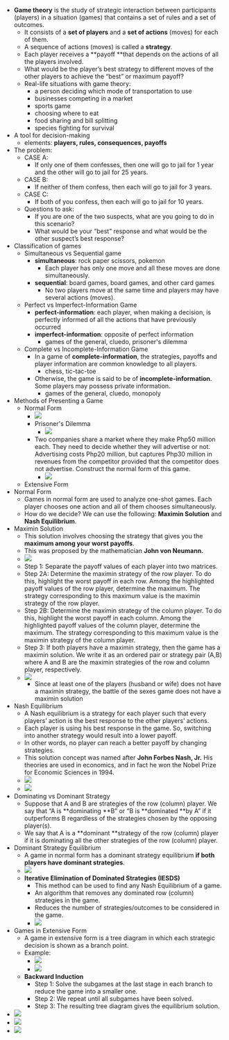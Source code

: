 - **Game theory** is the study of strategic interaction between participants (players) in a situation (games) that contains a set of rules and a set of outcomes.
    - It consists of a **set of players** and a **set of actions** (moves) for each of them.
    - A sequence of actions (moves) is called a **strategy**.
    - Each player receives a **payoff **that depends on the actions of all the players involved.
    - What would be the player’s best strategy to different moves of the other players to achieve the “best” or maximum payoff?
    - Real-life situations with game theory:
        - a person deciding which mode of transportation to use
        - businesses competing in a market
        - sports game
        - choosing where to eat
        - food sharing and bill splitting
        - species fighting for survival
- A tool for decision-making
    - elements: **players, rules, consequences, payoffs** 
- The problem:
    - CASE A:
        - If only one of them confesses, then one will go to jail for 1 year and the other will go to jail for 25 years.
    - CASE B:
        - If neither of them confess, then each will go to jail for 3 years.
    - CASE C:
        - If both of you confess, then each will go to jail for 10 years.
    - Questions to ask:
        - If you are one of the two suspects, what are you going to do in this scenario?
        - What would be your “best” response and what would be the other suspect’s best response?
- Classification of games
    - Simultaneous vs Sequential game
        - **simultaneous**: rock paper scissors, pokemon
            - Each player has only one move and all these moves are done simultaneously.
        - **sequential**: board games, board games, and other card games
            - No two players move at the same time and players may have several actions (moves).
    - Perfect vs Imperfect-Information Game
        - **perfect-information**: each player, when making a decision, is perfectly informed of all the actions that have previously occurred
        - **imperfect-information**: opposite of perfect information
            - games of the general, cluedo, prisoner's dilemma
    - Complete vs Incomplete-Information Game
        - In a game of **complete-information**, the strategies, payoffs and player information are common knowledge to all players.
            - chess, tic-tac-toe
        - Otherwise, the game is said to be of **incomplete-information**.  Some players may possess private information.
            - games of the general, cluedo, monopoly
- Methods of Presenting a Game
    - Normal Form
        - ![](https://remnote-user-data.s3.amazonaws.com/mnUDLLC0Ij-Q_uRqiOZUdOCmxOM3cX6Rmh__MRhw-EtFxwcUDABOi8t3X1QlzZ-SRqIRgV05pJ-Cd8NeWTN9fCuR9id1e3gYUsk-patFk1vvmeFlOY40ppZkrotx0wvb.png) 
        - Prisoner's Dilemma
            - ![](https://remnote-user-data.s3.amazonaws.com/de7TPG-sX0ApvmROaBjCKPf5TgwmOf5Psix93V_FOP71QPUUU9Gzhs0tqpjK8UM4AJ-0A7lv3AhbM1Ww_vxYa5XI2nRVXc6iQlLhmKMyGqIjDjuOZvfEhnM9CqXiWZ6O.png) 
        - Two companies share a market where they make Php50 million each. They need to decide whether they will advertise or not. Advertising costs Php20 million, but captures Php30 million in revenues from the competitor provided that the competitor does not advertise. Construct the normal form of this game.
            - ![](https://remnote-user-data.s3.amazonaws.com/stR_kJCm8S0PDqwQqLHsTqBLWqjhqAu0DXd7UbC8E6kRUc5Pfg3JsRlEH0d82_Ouzbub98evs3FLEHwIh99F0g8fcViyQI9TvKY9XMpZUniTs2xlybVTRhXYYozryB4N.png) 
    - Extensive Form
- Normal Form
    - Games in normal form are used to analyze one-shot games. Each player chooses one action and all of them chooses simultaneously.
    - How do we decide? We can use the following: **Maximin Solution** and **Nash Equilibrium**.
- Maximin Solution
    - This solution involves choosing the strategy that gives you the **maximum among your worst payoffs**.
    - This was proposed by the mathematician **John von Neumann.** 
    - ![](https://remnote-user-data.s3.amazonaws.com/Mz3lD7euUtK-1750ISKsTCfWTunmHFRQEwxUJ3T3AA6_zSa-lZZAmiVaRcOK3QFkrmIi-r-F8DReNtgAZ9NT1QQ54ghCjz-wihm_ffc13BSsiytrR-Ot1jBPXIbL53FC.png) 
    - Step 1: Separate the payoff values of each player into two matrices.
    - Step 2A: Determine the maximin strategy of the row player. To do this, highlight the worst payoff in each row. Among the highlighted payoff values of the row player, determine the maximum. The strategy corresponding to this maximum value is the maximin strategy of the row player.
    - Step 2B: Determine the maximin strategy of the column player. To do this, highlight the worst payoff in each column. Among the highlighted payoff values of the column player, determine the maximum. The strategy corresponding to this maximum value is the maximin strategy of the column player.
    - Step 3: If both players have a maximin strategy, then the game has a maximin solution. We write it as an ordered pair or strategy pair (A,B) where A and B are the maximin strategies of the row and column player, respectively.
    - ![](https://remnote-user-data.s3.amazonaws.com/_OrsvK5lpTPIsJ_w42DcZNmEi_Egbu4LMOiPXPXvH1NW2BBHfoMXZti4AtLK4_PvNMa-cYjjAjUnnJoJ76hSNSdokjPtpFUMWPH8HAdkOYy8Kh70iT1IP23RSDij2NBD.png) 
        - Since at least one of the players (husband or wife) does not have a maximin strategy, the battle of the sexes game does not have a maximin solution
- Nash Equilibrium
    - A Nash equilibrium is a strategy for each player such that every players’ action is the best response to the other players’ actions.
    - Each player is using his best response in the game. So, switching into another strategy would result into a lower payoff.
    - In other words, no player can reach a better payoff by changing strategies.
    - This solution concept was named after **John Forbes Nash, Jr.** His theories are used in economics, and in fact he won the Nobel Prize for Economic Sciences in 1994.
    - ![](https://remnote-user-data.s3.amazonaws.com/ioT6pN5F2Pa6tm4tLedr8dimFQzXl0CEsFsQTNDefoVKNYj2Qs4VxCv2x-GI58Py8xLIEDnYOdf-jcpzuOXJJOR-XyMLMn5PD64XSCFrfHaX6UMiTBkjVtw6a4UhNPST.png) 
    - ![](https://remnote-user-data.s3.amazonaws.com/25VFlCt3_ret_hbnCP13Te2Sf4lZovbb6gctB5N7V2RvnILzxzdKzblXJslN21eUNJpFvuMJqBgtUKcv3LigDkXD9GF6sIeeRRai1gfh3TdKeSzthfIPMDf055rDh9l4.png) 
- Dominating vs Dominant Strategy
    - Suppose that A and B are strategies of the row (column) player. We say that “A is **dominating **B” or “B is **dominated **by A” if it outperforms B regardless of the strategies chosen by the opposing player(s).
    - We say that A is a **dominant **strategy of the row (column) player if it is dominating all the other strategies of the row (column) player.
- Dominant Strategy Equilibrium
    - A game in normal form has a dominant strategy equilibrium **if both players have dominant strategies**.
    - ![](https://remnote-user-data.s3.amazonaws.com/bdrZrTmVuEjick79i2mk4qLFfoAXwp_ETXFdqPASjm5zUREMQn4GoXjEmDGweEsf8EZL6tM2U_Scfgym8mXl_DXuY0hCVoyssgG_W7CXeRORDt2KmV2OHkqdcoqs4OIW.png) 
    - **Iterative Elimination of Dominated Strategies (IESDS)** 
        - This method can be used to find any Nash Equilibrium of a game.
        - An algorithm that removes any dominated row (column) strategies in the game.
        - Reduces the number of strategies/outcomes to be considered in the game.
        - ![](https://remnote-user-data.s3.amazonaws.com/DRPkmtubjrK9Vvzx7_btSYZJhmEj8iMSGyW4QhMUcT156uI2kplMDXr-0KeDMJrI0zBiRpyy1xrzWabHQ7qoFJvxK4D2auhwYEE_xs_sqo6zG7t3fgNJEly7eieT7fDz.png) 
- Games in Extensive Form
    - A game in extensive form is a tree diagram in which each strategic decision is shown as a branch point.
    - Example:
        - ![](https://remnote-user-data.s3.amazonaws.com/Ntg_5Munlb1VcFvtoi01tP-NrvnyvcVc8COfCY80Fxs4hUls_RQV44CePvy5TEspto0bdWbg0cBtJbd-Mvmkq4wr_Q_fut9Qqjp6ugKs9bO6MCIH22DFwCIUqQwc3DrW.png) 
        - ![](https://remnote-user-data.s3.amazonaws.com/EjUtf8rY4qKb8ZuCZ-noPw1UY21H1nszbMY9MnPSEHBleJ5_28kRyTgySr6wLOlpUlgqcYE-JJ2LziKJH2gN7BUqQ7VynmBEl6jJJL6IqOleUbP2hHw81eAaAsLxCpkT.png) 
    - **Backward Induction** 
        - Step 1: Solve the subgames at the last stage in each branch to reduce the game into a smaller one.
        - Step 2: We repeat until all subgames have been solved.
        - Step 3: The resulting tree diagram gives the equilibrium solution.
- ![](https://remnote-user-data.s3.amazonaws.com/tzN0x60nwIhMkJaDAGZApxW3m2_fjKfJEPsvaXZJsoOxpr2HliYDkXnpmq5bC4_P0ZF7V49nDd4GnfLWAatlAex2qidj_SHY_5Je1ssb3G0i5lBXSqeHN0LRya2p_soH.png) 
- ![](https://remnote-user-data.s3.amazonaws.com/noPTfZG5AQuThOAWmb7ExhSqbJIB2RkQU2OiJw982gJLhIk_tY5RgtbIAkdqXKfdUUOoSbp1_WGEmy9fWW7mFuGWqLAK-VOZc9s3B56sEgEuqI1Lxv2Fk4ut45aYFQ_A.png) 
- ![](https://remnote-user-data.s3.amazonaws.com/gxEGdsVqoI5X4Y6oPJWaoSrB9YHVIZn-s0ayvQybx8jAPwbl61p2bD8fbLs_bt3zVEwouhyb6mE4koWVvuUD1Wx5AX4EvbjFu23n25YxneVWjHtb_R67iHxFS6da6ReI.png) 
